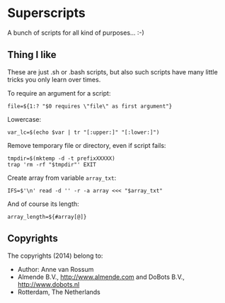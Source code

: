 <!-- Uses markdown syntax for neat display at github -->

# Superscripts
A bunch of scripts for all kind of purposes... :-)

## Thing I like

These are just .sh or .bash scripts, but also such scripts have many little tricks you only learn over times.

To require an argument for a script:

    file=${1:? "$0 requires \"file\" as first argument"}
    
Lowercase:

    var_lc=$(echo $var | tr "[:upper:]" "[:lower:]")

Remove temporary file or directory, even if script fails:

    tmpdir=$(mktemp -d -t prefixXXXXX)
    trap 'rm -rf "$tmpdir"' EXIT

Create array from variable `array_txt`:

    IFS=$'\n' read -d '' -r -a array <<< "$array_txt"

And of course its length:

    array_length=${#array[@]}

## Copyrights
The copyrights (2014) belong to:

- Author: Anne van Rossum
- Almende B.V., http://www.almende.com and DoBots B.V., http://www.dobots.nl
- Rotterdam, The Netherlands
